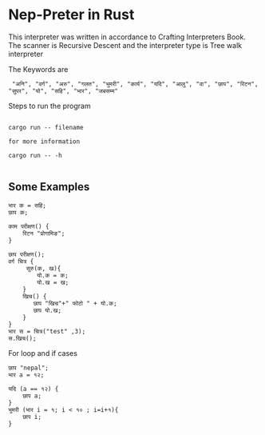 # Nep-Preter in Rust

This interpreter was written in accordance to Crafting Interpreters Book. The scanner is Recursive Descent and the interpreter type is Tree walk interpreter

The Keywords are

```
 "अनि", "वर्ग", "अरु", "गलत", "भुमरी", "कार्य", "यदि", "आलु", "वा", "छाप", "रिटन", "सुपर", "यो", "सहि", "भार", "जबसम्म"
```

Steps to run the program

```

cargo run -- filename

for more information

cargo run -- -h


```

## Some Examples

```
भार क = सहि;
छाप क;

काम परीक्षण() {
    रिटन "प्रोगामिङ";
}

छाप परीक्षण();
वर्ग चित्र {
     सुरु(क, ख){
        यो.क = क;
        यो.ख = ख;
    }
    खिच() {
       छाप "खिच"+" फोटो " + यो.क;
       छाप यो.ख;
    }
}
भार स = चित्र("test" ,3);
स.खिच();
```

For loop and if cases

```
छाप "nepal";
भार a = १२;

यदि (a == १२) {
    छाप a;
}
भुमरी (भार i = १; i < १० ; i=i+१){
    छाप i;
}
```
